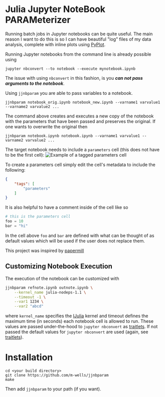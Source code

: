 # Julia Jupyter NoteBook PARAMeterizer
Running batch jobs in Jupyter notebooks can be quite useful.
The main reason I want to do this is so I can have beautiful "log" files of my data analysis, complete with inline plots using [PyPlot](https://github.com/JuliaPy/PyPlot.jl).

Running Jupyter notebooks from the command line is already possible using
```
jupyter nbconvert --to notebook --execute mynotebook.ipynb
```
The issue with using `nbconvert` in this fashion, is you **_can not pass arguments to the notebook_**.

Using `jjnbparam` you are able to pass variables to a notebook.
```
jjnbparam notebook_orig.ipynb notebook_new.ipynb --varname1 varvalue1 --varname2 varvalue2 ...
```
The command above creates and executes a new copy of the notebook with the parameters that have been passed and preserves the original.
If one wants to overwrite the original then 
```
jjnbparam notebook.ipynb notebook.ipynb --varname1 varvalue1 --varname2 varvalue2 ...
```

The target notebook needs to include a `parameters` cell (this does not have to be the first cell):
![Example of a tagged parameters cell](https://github.com/m-wells/jjnbparam/blob/master/parameters_cell_tagging.png)

To create a parameters cell simply edit the cell's metadata to include the following:
```json
{
    "tags": [
        "parameters"
    ]
}
```
It is also helpful to have a comment inside of the cell like so
```julia
# this is the parameters cell
foo = 10
bar = "hi"
```
In the cell above `foo` and `bar` are defined with what can be thought of as default values which will be used if the user does not replace them.

This project was inspired by [papermill](https://github.com/nteract/papermill)

## Customizing Notebook Execution
The execution of the notebook can be customized with
```sh
jjnbparam refnote.ipynb outnote.ipynb \
    --kernel_name julia-nodeps-1.1 \
    --timeout -1 \
    --var1 1234 \
    --var2 "abcd"
```
where `kernel_name` specifies the [IJulia](https://github.com/JuliaLang/IJulia.jl) kernel and timeout defines the maximum time (in seconds) each notebook cell is allowed to run.
These values are passed under-the-hood to `jupyter nbconvert` as [traitlets](https://nbconvert.readthedocs.io/en/latest/execute_api.html#execution-arguments-traitlets).
If not passed the default values for `jupyter nbconvert` are used (again, see [traitlets](https://nbconvert.readthedocs.io/en/latest/execute_api.html#execution-arguments-traitlets)).

# Installation
```
cd <your build directory>
git clone https://github.com/m-wells/jjnbparam
make
```
Then add `jjnbparam` to your path (if you want).
